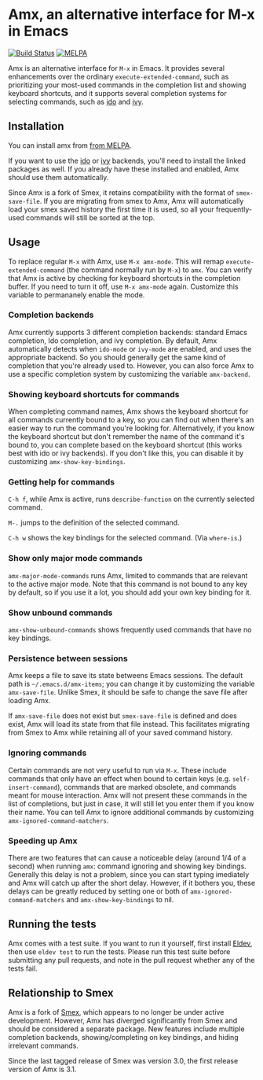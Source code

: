 # Amx, an alternative interface for M-x in Emacs

[![Build Status](https://travis-ci.org/DarwinAwardWinner/amx.svg?branch=master)](https://travis-ci.org/DarwinAwardWinner/amx)
[![MELPA](http://melpa.org/packages/amx-badge.svg)](http://melpa.org/#/amx)

Amx is an alternative interface for `M-x` in Emacs. It provides
several enhancements over the ordinary `execute-extended-command`,
such as prioritizing your most-used commands in the completion list
and showing keyboard shortcuts, and it supports several completion
systems for selecting commands, such as
[ido](https://github.com/DarwinAwardWinner/ido-completing-read-plus)
and [ivy](https://github.com/abo-abo/swiper/).

## Installation

You can install amx from [from MELPA](http://melpa.org/#/amx).

If you want to use the
[ido](https://github.com/DarwinAwardWinner/ido-completing-read-plus)
or [ivy](https://github.com/abo-abo/swiper/) backends, you'll need to
install the linked packages as well. If you already have these
installed and enabled, Amx should use them automatically.

Since Amx is a fork of Smex, it retains compatibility with the format
of `smex-save-file`. If you are migrating from smex to Amx, Amx will
automatically load your smex saved history the first time it is used,
so all your frequently-used commands will still be sorted at the top.

## Usage

To replace regular `M-x` with Amx, use `M-x amx-mode`. This will remap
`execute-extended-command` (the command normally run by `M-x`) to
`amx`. You can verify that Amx is active by checking for keyboard
shortcuts in the completion buffer. If you need to turn it off, use
`M-x amx-mode` again. Customize this variable to permananely enable
the mode.

### Completion backends

Amx currently supports 3 different completion backends: standard Emacs
completion, Ido completion, and ivy completion. By default, Amx
automatically detects when `ido-mode` or `ivy-mode` are enabled, and
uses the appropriate backend. So you should generally get the same
kind of completion that you're already used to. However, you can also
force Amx to use a specific completion system by customizing the
variable `amx-backend`.

### Showing keyboard shortcuts for commands

When completing command names, Amx shows the keyboard shortcut for all
commands currently bound to a key, so you can find out when there's an
easier way to run the command you're looking for. Alternatively, if
you know the keyboard shortcut but don't remember the name of the
command it's bound to, you can complete based on the keyboard shortcut
(this works best with ido or ivy backends). If you don't like this,
you can disable it by customizing `amx-show-key-bindings`.

### Getting help for commands

`C-h f`, while Amx is active, runs `describe-function` on the
currently selected command.

`M-.` jumps to the definition of the selected command.

`C-h w` shows the key bindings for the selected command. (Via `where-is`.)

### Show only major mode commands

`amx-major-mode-commands` runs Amx, limited to commands that are
relevant to the active major mode. Note that this command is not bound
to any key by default, so if you use it a lot, you should add your own
key binding for it.

### Show unbound commands

`amx-show-unbound-commands` shows frequently used commands that have
no key bindings.

### Persistence between sessions

Amx keeps a file to save its state betweens Emacs sessions. The
default path is `~/.emacs.d/amx-items`; you can change it by
customizing the variable `amx-save-file`. Unlike Smex, it should be
safe to change the save file after loading Amx.

If `amx-save-file` does not exist but `smex-save-file` is defined and
does exist, Amx will load its state from that file instead. This
facilitates migrating from Smex to Amx while retaining all of your
saved command history.

### Ignoring commands

Certain commands are not very useful to run via `M-x`. These include
commands that only have an effect when bound to certain keys (e.g.
`self-insert-command`), commands that are marked obsolete, and
commands meant for mouse interaction. Amx will not present these
commands in the list of completions, but just in case, it will still
let you enter them if you know their name. You can tell Amx to ignore
additional commands by customizing `amx-ignored-command-matchers`.

### Speeding up Amx

There are two features that can cause a noticeable delay (around 1/4
of a second) when running `amx`: command ignoring and showing key
bindings. Generally this delay is not a problem, since you can start
typing imediately and Amx will catch up after the short delay.
However, if it bothers you, these delays can be greatly reduced by
setting one or both of `amx-ignored-command-matchers` and
`amx-show-key-bindings` to nil.

## Running the tests

Amx comes with a test suite. If you want to run it yourself, first
install [Eldev](https://github.com/doublep/eldev), then use `eldev
test` to run the tests. Please run this test suite before submitting
any pull requests, and note in the pull request whether any of the
tests fail.

## Relationship to Smex

Amx is a fork of [Smex](https://github.com/nonsequitur/smex), which
appears to no longer be under active development. However, Amx has
diverged significantly from Smex and should be considered a separate
package. New features include multiple completion backends,
showing/completing on key bindings, and hiding irrelevant commands.

Since the last tagged release of Smex was version 3.0, the first
release version of Amx is 3.1.
